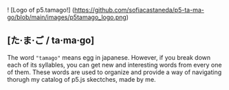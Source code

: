 ! [Logo of p5.tamago!] (https://github.com/sofiacastaneda/p5-ta-ma-go/blob/main/images/p5tamago_logo.png)
## [た·ま·ご / ta·ma·go]

The word `"tamago"` means egg in japanese. However, if you break down each of its syllables, you can get new and interesting words from every one of them. These words are used to organize and provide a way of navigating thorugh my catalog of p5.js skectches, made by me.

